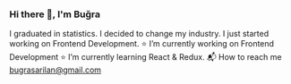 ###                                    Hi there 👋, I'm Buğra
I graduated in statistics. I decided to change my industry. I just started working on Frontend Development.
 ⭐️ I’m currently working on Frontend Development
 ⭐️ I’m currently learning React & Redux.
 📬 How to reach me bugrasarilan@gmail.com
